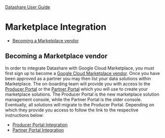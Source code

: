[Datashare User Guide](./../README.md)

# Marketplace Integration
* [Becoming a Marketplace vendor](#becoming_a_marketplace_vendor)

## <a name="becoming_a_marketplace_vendor">Becoming a Marketplace vendor</a>
In order to integrate Datashare with Google Cloud Marketplace, you must first sign up to become a [Google Cloud Marketplace vendor](https://cloud.google.com/marketplace/docs/partners). Once you have been approved as a partner you may then list your data solutions within Marketplace. The on-boarding team will provide you with access to the [Producer Portal](https://console.cloud.google.com/producer-portal) or the [Partner Portal](https://console.cloud.google.com/producer-portal) which you will use to create your marketplace solutions. The Producer Portal is the new marketplace solution management console, while the Partner Portal is the older console. Eventually, all solutions will migrate to the Producer Portal. Depending on which they provide you access to follow the link to the respective instructions below:

- [Producer Portal Integration](./PRODUCER_PORTAL.md)
- [Partner Portal Integration](./PARTNER_PORTAL.md)
